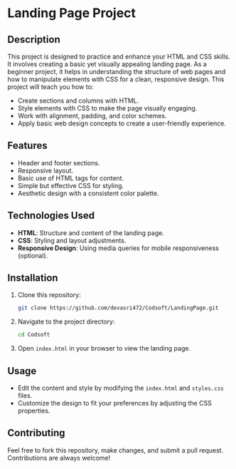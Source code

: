 
# Landing Page Project

## Description

This project is designed to practice and enhance your HTML and CSS skills. It involves creating a basic yet visually appealing landing page. As a beginner project, it helps in understanding the structure of web pages and how to manipulate elements with CSS for a clean, responsive design. This project will teach you how to:

- Create sections and columns with HTML.
- Style elements with CSS to make the page visually engaging.
- Work with alignment, padding, and color schemes.
- Apply basic web design concepts to create a user-friendly experience.

## Features

- Header and footer sections.
- Responsive layout.
- Basic use of HTML tags for content.
- Simple but effective CSS for styling.
- Aesthetic design with a consistent color palette.

## Technologies Used

- **HTML**: Structure and content of the landing page.
- **CSS**: Styling and layout adjustments.
- **Responsive Design**: Using media queries for mobile responsiveness (optional).

## Installation

1. Clone this repository:
   ```bash
   git clone https://github.com/devasri472/Codsoft/LandingPage.git
   ```
2. Navigate to the project directory:
   ```bash
   cd Codsoft
   ```
3. Open `index.html` in your browser to view the landing page.

## Usage

- Edit the content and style by modifying the `index.html` and `styles.css` files.
- Customize the design to fit your preferences by adjusting the CSS properties.
  
## Contributing

Feel free to fork this repository, make changes, and submit a pull request. Contributions are always welcome!

